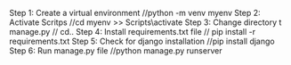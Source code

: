 Step 1: Create a virtual environment     //python -m venv myenv
Step 2: Activate Scritps                //cd myenv >> Scripts\activate
Step 3: Change directory t manage.py    // cd..
Step 4: Install requirements.txt file   // pip install -r requirements.txt
Step 5: Check for django installation   //pip install django
Step 6: Run manage.py file             //python manage.py runserver




